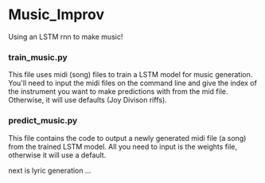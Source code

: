 # Music_Improv
Using an LSTM rnn to make music!

### train_music.py
This file uses midi (song) files to train a LSTM model for music generation.
You'll need to input the midi files on the command line and give the index of the instrument
you want to make predictions with from the mid file. Otherwise, it will use defaults (Joy Divison riffs).

### predict_music.py
This file contains the code to output a newly generated midi file (a song) from the trained LSTM model.
All you need to input is the weights file, otherwise it will use a default.


next is lyric generation ...
